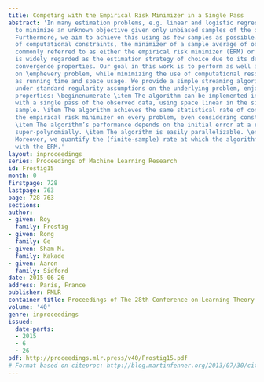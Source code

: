 ```yaml
---
title: Competing with the Empirical Risk Minimizer in a Single Pass
abstract: 'In many estimation problems, e.g. linear and logistic regression, we wish
  to minimize an unknown objective given only unbiased samples of the objective function.
  Furthermore, we aim to achieve this using as few samples as possible.  In the absence
  of computational constraints, the minimizer of a sample average of observed data –
  commonly referred to as either the empirical risk minimizer (ERM) or the M-estimator –
  is widely regarded as the estimation strategy of choice due to its desirable statistical
  convergence properties. Our goal in this work is to perform as well as the ERM,
  on \emphevery problem, while minimizing the use of computational resources such
  as running time and space usage. We provide a simple streaming algorithm which,
  under standard regularity assumptions on the underlying problem, enjoys the following
  properties: \beginenumerate \item The algorithm can be implemented in linear time
  with a single pass of the observed data, using space linear in the size of a single
  sample. \item The algorithm achieves the same statistical rate of convergence as
  the empirical risk minimizer on every problem, even considering constant factors.
  \item The algorithm’s performance depends on the initial error at a rate that decreases
  super-polynomially. \item The algorithm is easily parallelizable. \endenumerate
  Moreover, we quantify the (finite-sample) rate at which the algorithm becomes competitive
  with the ERM.'
layout: inproceedings
series: Proceedings of Machine Learning Research
id: Frostig15
month: 0
firstpage: 728
lastpage: 763
page: 728-763
sections: 
author:
- given: Roy
  family: Frostig
- given: Rong
  family: Ge
- given: Sham M.
  family: Kakade
- given: Aaron
  family: Sidford
date: 2015-06-26
address: Paris, France
publisher: PMLR
container-title: Proceedings of The 28th Conference on Learning Theory
volume: '40'
genre: inproceedings
issued:
  date-parts:
  - 2015
  - 6
  - 26
pdf: http://proceedings.mlr.press/v40/Frostig15.pdf
# Format based on citeproc: http://blog.martinfenner.org/2013/07/30/citeproc-yaml-for-bibliographies/
---
```

